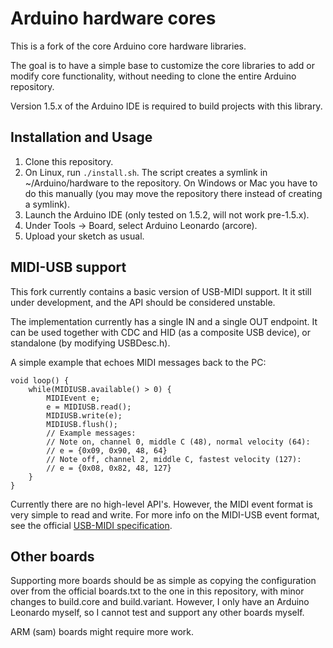 # Arduino hardware cores

This is a fork of the core Arduino core hardware libraries.

The goal is to have a simple base to customize the core libraries to add or modify core functionality, without
needing to clone the entire Arduino repository.

Version 1.5.x of the Arduino IDE is required to build projects with this library.

## Installation and Usage

1. Clone this repository.
2. On Linux, run `./install.sh`. The script creates a symlink in ~/Arduino/hardware to the repository. On Windows or Mac you have
   to do this manually (you may move the repository there instead of creating a symlink).
3. Launch the Arduino IDE (only tested on 1.5.2, will not work pre-1.5.x).
4. Under Tools -> Board, select Arduino Leonardo (arcore).
5. Upload your sketch as usual.

## MIDI-USB support

This fork currently contains a basic version of USB-MIDI support. It it still under development, and the API should be considered unstable.

The implementation currently has a single IN and a single OUT endpoint. It can be used together with CDC and HID (as a composite USB device),
 or standalone (by modifying USBDesc.h).

A simple example that echoes MIDI messages back to the PC:

    void loop() {
        while(MIDIUSB.available() > 0) {
            MIDIEvent e;
            e = MIDIUSB.read();
            MIDIUSB.write(e);
            MIDIUSB.flush();
            // Example messages:
            // Note on, channel 0, middle C (48), normal velocity (64):
            // e = {0x09, 0x90, 48, 64}
            // Note off, channel 2, middle C, fastest velocity (127):
            // e = {0x08, 0x82, 48, 127}
        }
    }

Currently there are no high-level API's. However, the MIDI event format is very simple to read and write.
For more info on the MIDI-USB event format, see the official [USB-MIDI specification][2].


## Other boards

Supporting more boards should be as simple as copying the configuration over from the official boards.txt to the one in this repository,
 with minor changes to build.core and build.variant. However, I only have an Arduino Leonardo myself, so I cannot test and support any
 other boards myself.

ARM (sam) boards might require more work.


 [1]: https://github.com/arduino/Arduino/tree/ide-1.5.x/hardware/arduino/avr/cores
 [2]: http://www.usb.org/developers/devclass_docs/midi10.pdf
